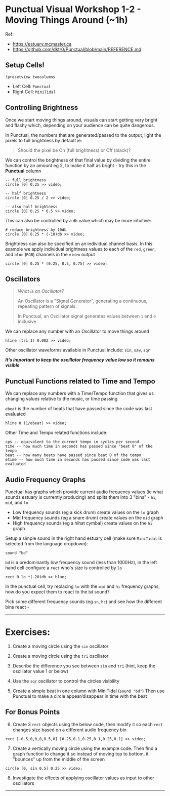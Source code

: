 # Punctual Visual Workshop 1-2 - Moving Things Around (~1h)

Ref: 
 - https://estuary.mcmaster.ca
 - https://github.com/dktr0/Punctual/blob/main/REFERENCE.md

## Setup Cells!

`!presetview twocolumns`

 - Left Cell: `Punctual`
 - Right Cell: `MiniTidal`

## Controlling Brightness

Once we start moving things around, visuals can start getting very bright and flashy which, depending on your audience can be quite dangerous.

In Punctual, the numbers that are generated/passed to the output, light the pixels to full brightness by default ie:

> Should the pixel be On (full brightness) or Off (black)?

We can control the brightness of that final value by dividing the entire function by an amount eg 2, to make it half as bright - try this in the **Punctual** column

```
-- full brightness
circle [0] 0.25 >> video;

-- half brightness
circle [0] 0.25 / 2 >> video;

-- also half brightness
circle [0] 0.25 * 0.5 >> video;
```

This can also be controlled by a `db` value which may be more intuitive:

```
# reduce brightness by 10db
circle [0] 0.25 * (-10)db >> video;
```

Brightness can also be specified on an individual channel basis. In this example we apply individual brightness values to each of the `red`, `green`, and `blue` (`RGB`) channels in the `video` output

```
circle [0] 0.25 * [0.25, 0.5, 0.75] >> video;
```

## Oscillators

> *What is an Oscillator?*
> 
> An Oscillator is a "Signal Generator", generating a continuous, repeating pattern of signals.
>
> In Punctual, an Oscillator signal generates values between `1` and `0` inclusive

We can replace any number with an Oscillator to move things around

```
hline (tri 1) 0.002 >> video;
```

Other oscillator waveforms available in Punctual include: `sin`, `saw`, `sqr`

***It's important to keep the oscillator frequency value low so it remains visible*** 

## Punctual Functions related to Time and Tempo

We can replace any numbers with a Time/Tempo function that gives us changing values relative to the music, or time passing

`ebeat` is the number of beats that have passed since the code was last evaluated

```
hline 0 (1/ebeat) >> video;
```

Other Time and Tempo related functions include:

```
cps -- equivalent to the current tempo in cycles per second
time -- how much time in seconds has passed since "beat 0" of the tempo
beat -- how many beats have passed since beat 0 of the tempo
etime -- how much time in seconds has passed since code was last evaluated
```

## Audio Frequency Graphs

Punctual has graphs which provide current audio frequency values (ie what sounds estuary is currently producing) and splits them into 3 "bins" - `hi`, `mid`, and `lo`

 - Low frequency sounds (eg a kick drum) create values on the `lo` graph
 - Mid frequency sounds (eg a snare drum) create values on the `mid` graph 
 - High frequency sounds (eg a hihat cymbal) create values on the `hi` graph

Setup a simple sound in the right hand estuary cell (make sure `MiniTidal` is selected from the language dropdown):

```
sound "bd"
```

`bd` is a predominantly low frequency sound (less than 1000Hz), in the left hand cell configure a `rect` who's size is controlled by `lo`

```
rect 0 lo *(-20)db >> blue;
```

In the punctual cell, try replacing `lo` with the `mid` and `hi` frequency graphs, how do you expect them to react to the `bd` sound?

Pick some different frequency sounds (eg `sn`, `hc`) and see how the different bins react -

---

# Exercises:

1. Create a moving circle using the `sin` oscillator



2. Create a moving circle using the `tri` oscillator



3. Describe the difference you see between `sin` and `tri` (hint, keep the oscillator value 1 or below)



4. Use the `sqr` oscillator to control the circles visibility



5. Create a simple beat in one column with MiniTidal (`sound "bd"`)
Then use Punctual to make a circle appear/disappear in time with the beat 


## For Bonus Points

6. Create 3 `rect` objects using the below code, then modify it so each `rect` changes size based on a different audio frequency bin

```
rect [-0.5,0,0,0,0.5,0] [0.25,0.1,0.25,0.1,0.25,0.1] >> video;
```

7. Create a vertically moving circle using the example code. Then find a graph function to change it so instead of moving top to bottom, it "bounces" up from the middle of the screen

```
circle [0, sin 0.5] 0.25 >> video;
```

8. Investigate the effects of applying oscillator values as input to other oscillators

---
